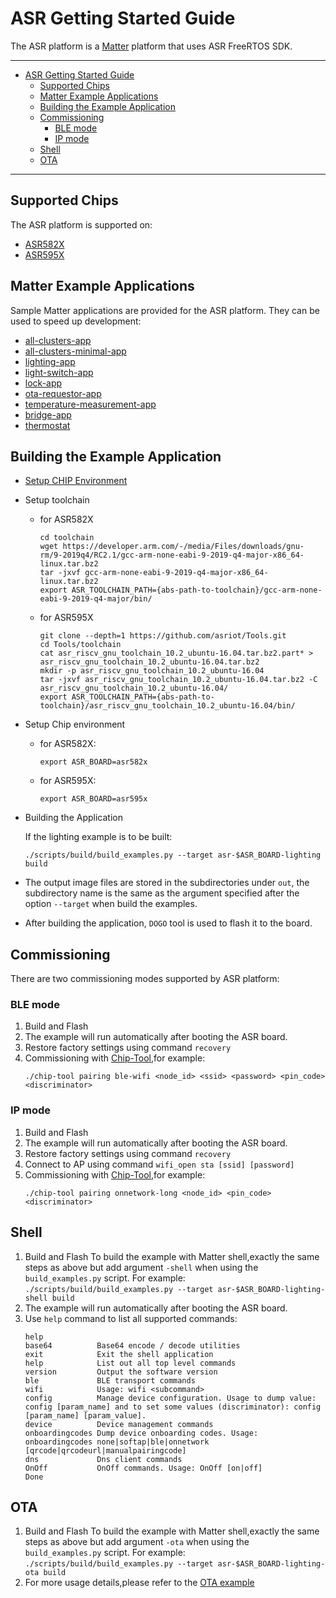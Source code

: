 # ASR Getting Started Guide

The ASR platform is a [Matter](https://github.com/project-chip/connectedhomeip)
platform that uses ASR FreeRTOS SDK.

---

-   [ASR Getting Started Guide](#asr-getting-started-guide)
    -   [Supported Chips](#supported-chips)
    -   [Matter Example Applications](#matter-example-applications)
    -   [Building the Example Application](#building-the-example-application)
    -   [Commissioning](#commissioning)
        -   [BLE mode](#ble-mode)
        -   [IP mode](#ip-mode)
    -   [Shell](#shell)
    -   [OTA](#ota)

---

## Supported Chips

The ASR platform is supported on:

-   [ASR582X](http://www.asrmicro.com/en/goods/proinfo/36.html)
-   [ASR595X](http://www.asrmicro.com/en/goods/proinfo/42.html)

## Matter Example Applications

Sample Matter applications are provided for the ASR platform. They can be used
to speed up development:

-   [all-clusters-app](../../examples/all-clusters-app/asr/README.md)
-   [all-clusters-minimal-app](../../examples/all-clusters-minimal-app/asr/README.md)
-   [lighting-app](../../examples/lighting-app/asr/README.md)
-   [light-switch-app](../../examples/light-switch-app/asr/README.md)
-   [lock-app](../../examples/lock-app/asr/README.md)
-   [ota-requestor-app](../../examples/ota-requestor-app/asr/README.md)
-   [temperature-measurement-app](../../examples/temperature-measurement-app/asr/README.md)
-   [bridge-app](../../examples/bridge-app/asr/README.md)
-   [thermostat](../../examples/thermostat/asr/README.md)

## Building the Example Application

-   [Setup CHIP Environment](./BUILDING.md)

-   Setup toolchain
    -   for ASR582X
        ```
        cd toolchain
        wget https://developer.arm.com/-/media/Files/downloads/gnu-rm/9-2019q4/RC2.1/gcc-arm-none-eabi-9-2019-q4-major-x86_64-linux.tar.bz2
        tar -jxvf gcc-arm-none-eabi-9-2019-q4-major-x86_64-linux.tar.bz2
        export ASR_TOOLCHAIN_PATH={abs-path-to-toolchain}/gcc-arm-none-eabi-9-2019-q4-major/bin/
        ```
    -   for ASR595X
        ```
        git clone --depth=1 https://github.com/asriot/Tools.git
        cd Tools/toolchain
        cat asr_riscv_gnu_toolchain_10.2_ubuntu-16.04.tar.bz2.part* > asr_riscv_gnu_toolchain_10.2_ubuntu-16.04.tar.bz2
        mkdir -p asr_riscv_gnu_toolchain_10.2_ubuntu-16.04
        tar -jxvf asr_riscv_gnu_toolchain_10.2_ubuntu-16.04.tar.bz2 -C asr_riscv_gnu_toolchain_10.2_ubuntu-16.04/
        export ASR_TOOLCHAIN_PATH={abs-path-to-toolchain}/asr_riscv_gnu_toolchain_10.2_ubuntu-16.04/bin/
        ```
-   Setup Chip environment
    -   for ASR582X:
        ```
        export ASR_BOARD=asr582x
        ```
    -   for ASR595X:
        ```
        export ASR_BOARD=asr595x
        ```
-   Building the Application

    If the lighting example is to be built:

    ```
    ./scripts/build/build_examples.py --target asr-$ASR_BOARD-lighting build
    ```

-   The output image files are stored in the subdirectories under `out`, the
    subdirectory name is the same as the argument specified after the option
    `--target` when build the examples.

-   After building the application, `DOGO` tool is used to flash it to the
    board.

## Commissioning

There are two commissioning modes supported by ASR platform:

### BLE mode

1. Build and Flash
2. The example will run automatically after booting the ASR board.
3. Restore factory settings using command `recovery`
4. Commissioning with
   [Chip-Tool](https://github.com/project-chip/connectedhomeip/tree/master/examples/chip-tool),for
   example:
    ```
    ./chip-tool pairing ble-wifi <node_id> <ssid> <password> <pin_code> <discriminator>
    ```

### IP mode

1. Build and Flash
2. The example will run automatically after booting the ASR board.
3. Restore factory settings using command `recovery`
4. Connect to AP using command `wifi_open sta [ssid] [password]`
5. Commissioning with
   [Chip-Tool](https://github.com/project-chip/connectedhomeip/tree/master/examples/chip-tool),for
   example:
    ```
    ./chip-tool pairing onnetwork-long <node_id> <pin_code> <discriminator>
    ```

## Shell

1. Build and Flash To build the example with Matter shell,exactly the same steps
   as above but add argument `-shell` when using the `build_examples.py` script.
   For example:
   `./scripts/build/build_examples.py --target asr-$ASR_BOARD-lighting-shell build`
2. The example will run automatically after booting the ASR board.
3. Use `help` command to list all supported commands:
    ```
    help
    base64          Base64 encode / decode utilities
    exit            Exit the shell application
    help            List out all top level commands
    version         Output the software version
    ble             BLE transport commands
    wifi            Usage: wifi <subcommand>
    config          Manage device configuration. Usage to dump value: config [param_name] and to set some values (discriminator): config [param_name] [param_value].
    device          Device management commands
    onboardingcodes Dump device onboarding codes. Usage: onboardingcodes none|softap|ble|onnetwork [qrcode|qrcodeurl|manualpairingcode]
    dns             Dns client commands
    OnOff           OnOff commands. Usage: OnOff [on|off]
    Done
    ```

## OTA

1. Build and Flash To build the example with Matter shell,exactly the same steps
   as above but add argument `-ota` when using the `build_examples.py` script.
   For example:
   `./scripts/build/build_examples.py --target asr-$ASR_BOARD-lighting-ota build`
2. For more usage details,please refer to the
   [OTA example](../../examples/ota-requestor-app/asr/README.md)
